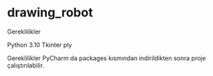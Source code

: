 # drawing_robot

Gereklilikler 

Python 3.10
Tkinter
ply


Gereklilikler PyCharm da packages kısmından indirildikten sonra proje çalıştırılabilir.
